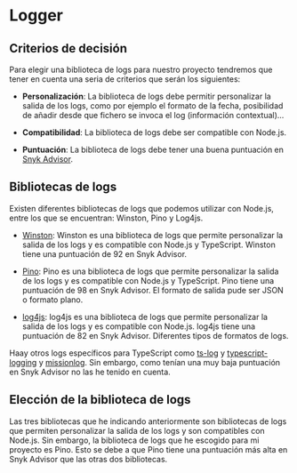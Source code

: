 # Logger

## Criterios de decisión

Para elegir una biblioteca de logs para nuestro proyecto tendremos que tener en cuenta una seria de criterios que serán los siguientes:

- **Personalización**: La biblioteca de logs debe permitir personalizar la salida de los logs, como por ejemplo el formato de la fecha, posibilidad de añadir desde que fichero se invoca el log (información contextual)...

- **Compatibilidad**:  La biblioteca de logs debe ser compatible con Node.js.

- **Puntuación**: La biblioteca de logs debe tener una buena puntuación en [Snyk Advisor](https://snyk.io/advisor/).

## Bibliotecas de logs

Existen diferentes bibliotecas de logs que podemos utilizar con Node.js, entre los que se encuentran: Winston, Pino y Log4js.

- [Winston](https://github.com/winstonjs/winston): Winston es una biblioteca de logs que permite personalizar la salida de los logs y es compatible con Node.js y TypeScript. Winston tiene una puntuación de 92 en Snyk Advisor.

- [Pino](https://github.com/pinojs/pino): Pino es una biblioteca de logs que permite personalizar la salida de los logs y es compatible con Node.js y TypeScript. Pino tiene una puntuación de 98 en Snyk Advisor. El formato de salida pude ser JSON o formato plano.
    
- [log4js](https://github.com/log4js-node/log4js-node): log4js es una biblioteca de logs que permite personalizar la salida de los logs y es compatible con Node.js. log4js tiene una puntuación de 82 en Snyk Advisor. Diferentes tipos de formatos de logs.

Haay otros logs específicos para TypeScript como [ts-log](https://www.npmjs.com/package/ts-log) y [typescript-logging](https://www.npmjs.com/package/typescript-logging) y [missionlog](https://www.npmjs.com/package/missionlog). Sin embargo, como tenían una muy baja puntuación en Snyk Advisor no las he tenido en cuenta.

## Elección de la biblioteca de logs

Las tres bibliotecas que he indicando anteriormente son bibliotecas de logs que permiten personalizar la salida de los logs y son compatibles con Node.js. Sin embargo, la biblioteca de logs que he escogido para mi proyecto es Pino. Esto se debe a que Pino tiene una puntuación más alta en Snyk Advisor que las otras dos bibliotecas.
